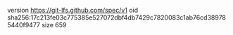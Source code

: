 version https://git-lfs.github.com/spec/v1
oid sha256:17c213fe03c775385e527072dbf4db7429c7820083c1ab76cd389785440f9477
size 659
